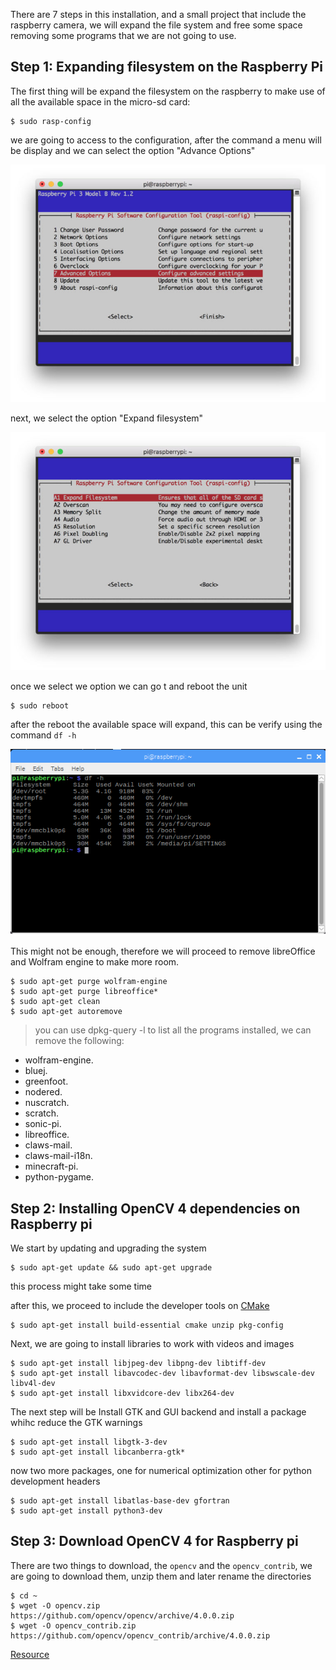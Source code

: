 There are 7 steps in this installation, and a small project that include the raspberry camera, we will expand the file system and free some space removing some programs that we are not going to use.

## Step 1: Expanding filesystem on the Raspberry Pi

 The first thing will be expand the filesystem on the raspberry to make use of all the available space in the micro-sd card:

```
$ sudo rasp-config
```

we are going to access to the configuration, after the command a menu will be display and we can select the option "Advance Options"


![001_Advance_Options](images/001_Advance_Options.jpg)

next, we select the option "Expand filesystem"

![002_Expand_filesystem](images/002_Expand_filesystem.jpg)

once we select we option we can go t **<Finish>** and reboot the unit

```
$ sudo reboot
```
after the reboot the available space will expand, this can be verify using the command `df -h` 

![003_df_command](images/003_df_command.png)

This might not be enough, therefore we will proceed to remove libreOffice and Wolfram engine to make more room.

```
$ sudo apt-get purge wolfram-engine
$ sudo apt-get purge libreoffice*
$ sudo apt-get clean
$ sudo apt-get autoremove
```
> you can use dpkg-query -l to list all the programs installed, we can remove the following:   
* wolfram-engine.  
* bluej.  
* greenfoot.  
* nodered.  
* nuscratch.  
* scratch.  
* sonic-pi.  
* libreoffice.  
* claws-mail.  
* claws-mail-i18n.  
* minecraft-pi.  
* python-pygame.  

## Step 2: Installing OpenCV 4 dependencies on Raspberry pi

We start by updating and upgrading the system

```
$ sudo apt-get update && sudo apt-get upgrade
```
this process might take some time 

after this, we proceed to include the developer tools on [CMake](https://cmake.org/)

```
$ sudo apt-get install build-essential cmake unzip pkg-config
```

Next, we are going to install libraries to work with videos  and images

```
$ sudo apt-get install libjpeg-dev libpng-dev libtiff-dev
$ sudo apt-get install libavcodec-dev libavformat-dev libswscale-dev libv4l-dev
$ sudo apt-get install libxvidcore-dev libx264-dev
```
The next step will be Install GTK and GUI backend and install a package whihc reduce the GTK warnings

```
$ sudo apt-get install libgtk-3-dev
$ sudo apt-get install libcanberra-gtk*
```

now two more packages, one for numerical optimization other for python development headers

```
$ sudo apt-get install libatlas-base-dev gfortran
$ sudo apt-get install python3-dev
```

## Step 3: Download OpenCV 4 for Raspberry pi

There are two things to download, the `opencv` and the `opencv_contrib`, we are going to download them, unzip them and later rename the directories

```
$ cd ~
$ wget -O opencv.zip https://github.com/opencv/opencv/archive/4.0.0.zip
$ wget -O opencv_contrib.zip https://github.com/opencv/opencv_contrib/archive/4.0.0.zip
```


[Resource](https://www.pyimagesearch.com/2018/09/26/install-opencv-4-on-your-raspberry-pi/)